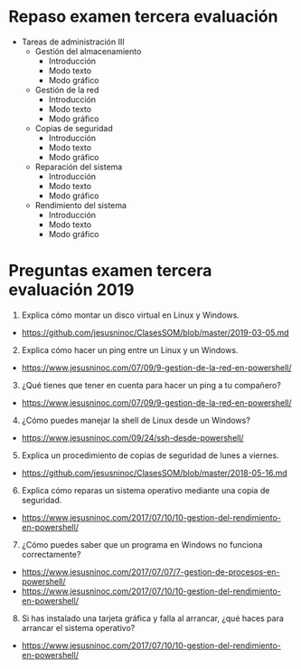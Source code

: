 # Repaso examen tercera evaluación

- Tareas de administración III
  - Gestión del almacenamiento
    - Introducción
    - Modo texto
    - Modo gráfico
  - Gestión de la red
    - Introducción
    - Modo texto
    - Modo gráfico
  - Copias de seguridad
    - Introducción
    - Modo texto
    - Modo gráfico
  - Reparación del sistema
    - Introducción
    - Modo texto
    - Modo gráfico
  - Rendimiento del sistema
    - Introducción
    - Modo texto
    - Modo gráfico

# Preguntas examen tercera evaluación 2019

1. Explica cómo montar un disco virtual en Linux y Windows.

* https://github.com/jesusninoc/ClasesSOM/blob/master/2019-03-05.md

2. Explica cómo hacer un ping entre un Linux y un Windows.

* https://www.jesusninoc.com/07/09/9-gestion-de-la-red-en-powershell/

3. ¿Qué tienes que tener en cuenta para hacer un ping a tu compañero?

* https://www.jesusninoc.com/07/09/9-gestion-de-la-red-en-powershell/

4. ¿Cómo puedes manejar la shell de Linux desde un Windows?

* https://www.jesusninoc.com/09/24/ssh-desde-powershell/

5. Explica un procedimiento de copias de seguridad de lunes a viernes.

* https://github.com/jesusninoc/ClasesSOM/blob/master/2018-05-16.md

6. Explica cómo reparas un sistema operativo mediante una copia de seguridad.

* https://www.jesusninoc.com/2017/07/10/10-gestion-del-rendimiento-en-powershell/

7. ¿Cómo puedes saber que un programa en Windows no funciona correctamente?

* https://www.jesusninoc.com/2017/07/07/7-gestion-de-procesos-en-powershell/
* https://www.jesusninoc.com/2017/07/10/10-gestion-del-rendimiento-en-powershell/

8. Si has instalado una tarjeta gráfica y falla al arrancar, ¿qué haces para arrancar el sistema operativo?

* https://www.jesusninoc.com/2017/07/10/10-gestion-del-rendimiento-en-powershell/

